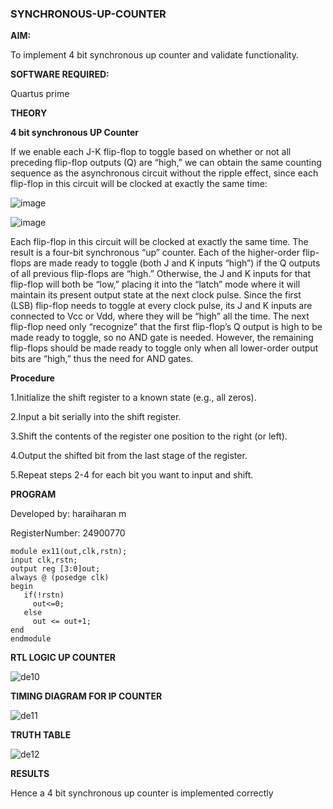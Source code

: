 ### SYNCHRONOUS-UP-COUNTER

**AIM:**

To implement 4 bit synchronous up counter and validate functionality.

**SOFTWARE REQUIRED:**

Quartus prime

**THEORY**


**4 bit synchronous UP Counter**


If we enable each J-K flip-flop to toggle based on whether or not all preceding flip-flop outputs (Q) are “high,” we can obtain the same counting sequence as the asynchronous circuit without the ripple effect, since each flip-flop in this circuit will be clocked at exactly the same time:

![image](https://github.com/naavaneetha/SYNCHRONOUS-UP-COUNTER/assets/154305477/d5db3fa0-e413-404c-b80e-b2f39d82e7e8)


![image](https://github.com/naavaneetha/SYNCHRONOUS-UP-COUNTER/assets/154305477/52cb61eb-d04b-442d-810c-31185a68410b)

Each flip-flop in this circuit will be clocked at exactly the same time.
The result is a four-bit synchronous “up” counter. Each of the higher-order flip-flops are made ready to toggle (both J and K inputs “high”) if the Q outputs of all previous flip-flops are “high.”
Otherwise, the J and K inputs for that flip-flop will both be “low,” placing it into the “latch” mode where it will maintain its present output state at the next clock pulse.
Since the first (LSB) flip-flop needs to toggle at every clock pulse, its J and K inputs are connected to Vcc or Vdd, where they will be “high” all the time.
The next flip-flop need only “recognize” that the first flip-flop’s Q output is high to be made ready to toggle, so no AND gate is needed.
However, the remaining flip-flops should be made ready to toggle only when all lower-order output bits are “high,” thus the need for AND gates.



**Procedure**

1.Initialize the shift register to a known state (e.g., all zeros).

2.Input a bit serially into the shift register.

3.Shift the contents of the register one position to the right (or left).

4.Output the shifted bit from the last stage of the register.

5.Repeat steps 2-4 for each bit you want to input and shift.




**PROGRAM**


Developed by: haraiharan m

RegisterNumber: 24900770


```
module ex11(out,clk,rstn);
input clk,rstn;
output reg [3:0]out;
always @ (posedge clk)
begin
   if(!rstn)
     out<=0;
   else 
     out <= out+1;
end
endmodule
```


**RTL LOGIC UP COUNTER**


![de10](https://github.com/23002776/SYNCHRONOUS-UP-COUNTER/assets/145742657/66fc43d1-92e2-44d8-aa13-34c31b4f100a)


**TIMING DIAGRAM FOR IP COUNTER**


![de11](https://github.com/23002776/SYNCHRONOUS-UP-COUNTER/assets/145742657/4e8c3b6a-4598-4ed3-b666-6ded1c19437a)



**TRUTH TABLE**


![de12](https://github.com/23002776/SYNCHRONOUS-UP-COUNTER/assets/145742657/865fb0d4-c01e-48fa-9753-c277cc1e6f6a)



**RESULTS**



Hence a 4 bit synchronous up counter is implemented correctly
